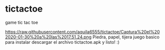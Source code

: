 # tictactoe
game tic tac toe

https://raw.githubusercontent.com/aquila6555/tictactoe/Captura%20el%202020-01-30%20a%20las%2017.51.24.png
 Piedra, papel, tijera
 juego basico 
 para instalar descargar el archivo tictactoe.apk 
 y listo! :)
